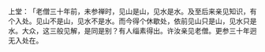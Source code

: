 上堂：​「老僧三十年前，未参禅时，见山是山，见水是水。及至后来亲见知识，有个入处。见山不是山，见水不是水。而今得个休歇处，依前见山只是山，见水只是水。大众，这三般见解，是同是别？有人缁素得出。许汝亲见老僧。更参三十年迥无入处在。